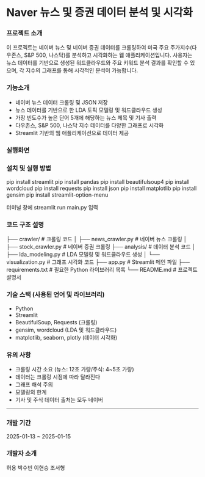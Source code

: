 # Naver 뉴스 및 증권 데이터 분석 및 시각화

### 프로젝트 소개

이 프로젝트는 네이버 뉴스 및 네이버 증권 데이터를 크롤링하여 미국 주요 주가지수(다우존스, S&P 500, 나스닥)를 분석하고 시각화하는 웹 애플리케이션입니다.
사용자는 뉴스 데이터를 기반으로 생성된 워드클라우드와 주요 키워드 분석 결과를 확인할 수 있으며, 각 지수의 그래프를 통해 시각적인 분석이 가능합니다.


### 기능소개

- 네이버 뉴스 데이터 크롤링 및 JSON 저장
- 뉴스 데이터를 기반으로 한 LDA 토픽 모델링 및 워드클라우드 생성
- 가장 빈도수가 높은 단어 5개에 해당하는 뉴스 제목 및 기사 출력
- 다우존스, S&P 500, 나스닥 지수 데이터를 다양한 그래프로 시각화
- Streamlit 기반의 웹 애플리케이션으로 데이터 제공

### 실행화면


### 설치 및 실행 방법

pip install streamlit
pip install pandas
pip install beautifulsoup4
pip install wordcloud
pip install requests
pip install json
pip install matplotlib
pip install gensim
pip install streamlit-option-menu

터미널 창에 streamlit run main.py 입력

### 코드 구조 설명

├── crawler/               # 크롤링 코드
│   ├── news_crawler.py    # 네이버 뉴스 크롤링
│   ├── stock_crawler.py   # 네이버 증권 크롤링
├── analysis/              # 데이터 분석 코드
│   ├── lda_modeling.py    # LDA 모델링 및 워드클라우드 생성
│   └── visualization.py   # 그래프 시각화 코드
├── app.py                 # Streamlit 메인 파일
├── requirements.txt       # 필요한 Python 라이브러리 목록
└── README.md              # 프로젝트 설명서

### 기술 스택 (사용된 언어 및 라이브러리)
- Python
- Streamlit
- BeautifulSoup, Requests (크롤링)
- gensim, wordcloud (LDA 및 워드클라우드)
- matplotlib, seaborn, plotly (데이터 시각화)


### 유의 사항

- 크롤링 시간 소요 (뉴스: 12초 가량/주식: 4~5초 가량)
- 데이터는 크롤링 시점에 따라 달라진다
- 그래프 해석 주의
- 모델링의 한계
- 기사 및 주식 데이터 출처는 모두 네이버

---
### 개발 기간

2025-01-13 ~ 2025-01-15


### 개발자 소개

허용 박수빈 이현승 조서형
